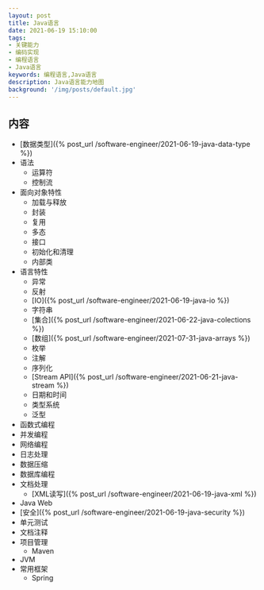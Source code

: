 ```yaml
---
layout: post
title: Java语言
date: 2021-06-19 15:10:00
tags:
- 关键能力
- 编码实现
- 编程语言
- Java语言
keywords: 编程语言,Java语言
description: Java语言能力地图
background: '/img/posts/default.jpg'
---
```


## 内容

- [数据类型]({% post_url /software-engineer/2021-06-19-java-data-type %})
- 语法
  - 运算符
  - 控制流
- 面向对象特性
  - 加载与释放
  - 封装
  - 复用
  - 多态
  - 接口
  - 初始化和清理
  - 内部类
- 语言特性
  - 异常
  - 反射
  - [IO]({% post_url /software-engineer/2021-06-19-java-io %})
  - 字符串
  - [集合]({% post_url /software-engineer/2021-06-22-java-colections %})
  - [数组]({% post_url /software-engineer/2021-07-31-java-arrays %})
  - 枚举
  - 注解
  - 序列化
  - [Stream API]({% post_url /software-engineer/2021-06-21-java-stream %})
  - 日期和时间
  - 类型系统
  - 泛型
- 函数式编程
- 并发编程
- 网络编程
- 日志处理
- 数据压缩
- 数据库编程
- 文档处理
  - [XML读写]({% post_url /software-engineer/2021-06-19-java-xml %})
- Java Web
- [安全]({% post_url /software-engineer/2021-06-19-java-security %})
- 单元测试
- 文档注释
- 项目管理
  - Maven
- JVM
- 常用框架
  - Spring
